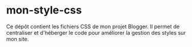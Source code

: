 # mon-style-css
Ce dépôt contient les fichiers CSS de mon projet Blogger. Il permet de centraliser et d'héberger le code pour améliorer la gestion des styles sur mon site.
